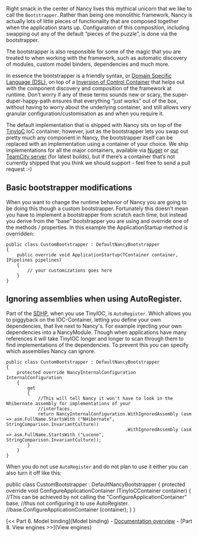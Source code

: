Right smack in the center of Nancy lives this mythical unicorn that we like to call the `Bootstrapper`. Rather than being one monolithic framework, Nancy is actually lots of little pieces of functionality that are composed together when the application starts up. Configuration of this composition, including swapping out any of the default “pieces of the puzzle”, is done via the bootstrapper.

The bootstrapper is also responsible for some of the magic that you are treated to when working with the framework, such as automatic discovery of modules, custom model binders, dependencies and much more.

In essence the bootstrapper is a friendly syntax, or [Domain Specific Language (DSL)](http://en.wikipedia.org/wiki/Domain-specific_language), on top of a [Inversion of Control Container](http://en.wikipedia.org/wiki/Inversion_of_Control) that helps out with the component discovery and composition of the framework at runtime. Don’t worry if any of these terms sounds new or scary, the super-duper-happy-path ensures that everything “just works” out of the box, without having to worry about the underlying container, and still allows very granular configuration/customisation as and when you require it.

The default implementation that is shipped with Nancy sits on top of the [TinyIoC](https://github.com/grumpydev/TinyIoC) IoC container; however, just as the bootstrapper lets you swap out pretty much any component in Nancy, the bootstrapper itself can be replaced with an implementation using a container of your choice. We ship implementations for all the major containers, available via [Nuget](http://nuget.org) or [our TeamCity server](http://teamcity.codebetter.com/project.html?projectId=project112&tab=projectOverview&guest=true) (for latest builds), but if there’s a container that’s not currently shipped that you think we should support - feel free to send a pull request :-)

## Basic bootstrapper modifications

When you want to change the runtime behavior of Nancy you are going to be doing this though a custom bootstrapper. Fortunately this doesn’t mean you have to implement a bootstrapper from scratch each time, but instead you derive from the “base” bootstrapper you are using and override one of the methods / properties. In this example the ApplicationStartup method is overridden:

    public class CustomBootstrapper : DefaultNancyBootstrapper
    {
        public override void ApplicationStartup(TContainer container, IPipelines pipelines)
        {
            // your customizations goes here
        }
    }

## Ignoring assemblies when using AutoRegister.

Part of the [SDHP](https://github.com/NancyFx/Nancy/wiki/Introduction), when you use TinyIOC, is `AutoRegister`. Which allows you to piggyback on the IOC-Container, letting you define your own dependencies, that live next to Nancy's. For example injecting your own dependencies into a NancyModule. Though when applications have many references it will take TinyIOC longer and longer to scan through them to find implementations of the dependencies. To prevent this you can specify which assemblies Nancy can ignore. 

    public class CustomBootstrapper : DefaultNancyBootstrapper
    {
        protected override NancyInternalConfiguration InternalConfiguration
        {
            get
            {
                //This will tell Nancy it won't have to look in the Nhibernate assembly for implementations of your
                //interfaces.
                return NancyInternalConfiguration.WithIgnoredAssembly (asm => asm.FullName.StartsWith ("NHibernate", StringComparison.InvariantCulture))
                                                 .WithIgnoredAssembly (asm => asm.FullName.StartsWith ("Lucene", StringComparison.InvariantCulture));
            }
        }
    }

When you do not use `AutoRegister` and do not plan to use it either you can also turn it off like this:

   public class CustomBootstrapper : DefaultNancyBootstrapper
   {
        protected override void ConfigureApplicationContainer (TinyIoCContainer container)
        {
            //This can be achieved by not calling the "ConfigureApplicationContainer" base,
            //thus not configuring it to use AutoRegister.
            //base.ConfigureApplicationContainer (container);
        }
   }

[<< Part 6. Model binding](Model binding) - [Documentation overview](Documentation) - [Part 8. View engines >>](View engines)